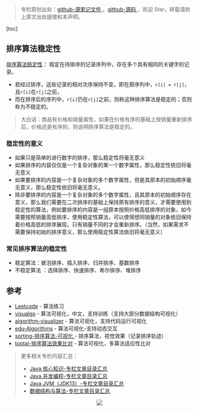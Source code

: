 > 专栏原创出处：[github-源笔记文件 ](https://github.com/GourdErwa/review-notes) ，[github-源码 ](https://github.com/GourdErwa/leetcode)，欢迎 Star，转载请附上原文出处链接和本声明。

[toc]

## 排序算法稳定性
[排序算法稳定性](https://baike.baidu.com/item/%E6%8E%92%E5%BA%8F%E7%AE%97%E6%B3%95%E7%A8%B3%E5%AE%9A%E6%80%A7)：
假定在待排序的记录序列中，存在多个具有相同的关键字的记录。
- 若经过排序，这些记录的相对次序保持不变，即在原序列中，`r[i] = r[j]`，且`r[i]`在`r[j]`之前，
- 而在排序后的序列中，`r[i]`仍在`r[j]`之前，则称这种排序算法是稳定的；否则称为不稳定的。

> 大白话：商品有价格和销量属性，如果在价格有序的基础上按销量重新排序后，价格还是有序的，则说明排序算法是稳定的。

### 稳定性的意义
- 如果只是简单的进行数字的排序，那么稳定性将毫无意义
- 如果排序的内容仅仅是一个复杂对象的某一个数字属性，那么稳定性依旧将毫无意义
- 如果要排序的内容是一个复杂对象的多个数字属性，但是其原本的初始顺序毫无意义，那么稳定性依旧将毫无意义。
- 除非要排序的内容是一个复杂对象的多个数字属性，且其原本的初始顺序存在意义，那么我们需要在二次排序的基础上保持原有排序的意义，才需要使用到稳定性的算法，例如要排序的内容是一组原本按照价格高低排序的对象，如今需要按照销量高低排序，使用稳定性算法，可以使得想同销量的对象依旧保持着价格高低的排序展现，只有销量不同的才会重新排序。（当然，如果需求不需要保持初始的排序意义，那么使用稳定性算法依旧将毫无意义）

### 常见排序算法的稳定性

- 稳定算法：冒泡排序、插入排序、归并排序、基数排序
- 不稳定算法 ：选择排序、快速排序、希尔排序、堆排序

## 参考
- [Leetcode](https://leetcode-cn.com/) - 算法练习
- [visualgo](https://visualgo.net/zh) - 算法可视化，中文，支持训练（支持大部分数据结构可视化）
- [algorithm-visualizer](https://algorithm-visualizer.org/) - 算法可视化，支持代码运行可视化
- [edu-Algorithms](https://www.cs.usfca.edu/~galles/visualization/Algorithms.html) - 算法可视化-支持动态交互
- [sorting-排序算法-可视化 ](http://sorting.at/) - 排序算法，视觉效果（记录排序轨迹）
- [toptal-排序算法效果比对](https://www.toptal.com/developers/sorting-algorithms) - 算法可视化，多算法适应性比对
  
> 更多相关专栏内容汇总：
>- [Java 核心知识-专栏文章目录汇总 ](https://gourderwa.blog.csdn.net/article/details/104020339)
>- [Java 并发编程-专栏文章目录汇总 ](https://blog.csdn.net/xiaohulunb/article/details/103594468)
>- [Java JVM（JDK13）-专栏文章目录汇总 ](https://blog.csdn.net/xiaohulunb/article/details/103828570)
>- [数据结构与算法-专栏文章目录汇总 ](https://blog.csdn.net/xiaohulunb/article/details/104368031)

<div align="center">
    <img src="https://blog-review-notes.oss-cn-beijing.aliyuncs.com/gourderwa.footer.jpeg">
</div>